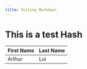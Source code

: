 ```yaml
---
title: Testing Markdown
---
```


# This is a test Hash

|First Name| Last Name |
|----------|-----------|
|Arthur    | Lui       |
